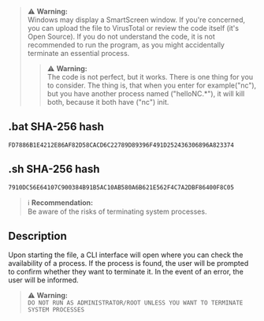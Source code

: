 
> ⚠️ **Warning:**  
> Windows may display a SmartScreen window. If you're concerned, you can upload the file to VirusTotal or review the code itself (it's Open Source). If you do not understand the code, it is not recommended to run the program, as you might accidentally terminate an essential process.
> 
> > ⚠️ **Warning:**  
> The code is not perfect, but it works. There is one thing for you to consider. The thing is, that when you enter for example("nc"), but you have another process named ("helloNC.*"), it will kill both, because it both have ("nc") init.

## .bat SHA-256 hash
```
FD7886B1E4212E86AF82D58CACD6C22789D89396F491D252436306896A823374
```

## .sh SHA-256 hash
```
7910DC56E64107C900384B91B5AC10AB580A6B621E562F4C7A2DBF86400F8C05
```

> ℹ️ **Recommendation:**  
> Be aware of the risks of terminating system processes.

## Description
Upon starting the file, a CLI interface will open where you can check the availability of a process. If the process is found, the user will be prompted to confirm whether they want to terminate it. In the event of an error, the user will be informed.

> ⚠️ **Warning:**  
> `DO NOT RUN AS ADMINISTRATOR/ROOT UNLESS YOU WANT TO TERMINATE SYSTEM PROCESSES`
